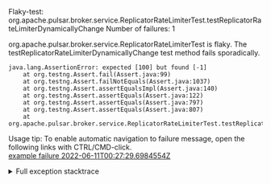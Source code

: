         
Flaky-test: org.apache.pulsar.broker.service.ReplicatorRateLimiterTest.testReplicatorRateLimiterDynamicallyChange
Number of failures: 1

org.apache.pulsar.broker.service.ReplicatorRateLimiterTest is flaky. The testReplicatorRateLimiterDynamicallyChange test method fails sporadically.

```
java.lang.AssertionError: expected [100] but found [-1]
	at org.testng.Assert.fail(Assert.java:99)
	at org.testng.Assert.failNotEquals(Assert.java:1037)
	at org.testng.Assert.assertEqualsImpl(Assert.java:140)
	at org.testng.Assert.assertEquals(Assert.java:122)
	at org.testng.Assert.assertEquals(Assert.java:797)
	at org.testng.Assert.assertEquals(Assert.java:807)
	at org.apache.pulsar.broker.service.ReplicatorRateLimiterTest.testReplicatorRateLimiterDynamicallyChange(ReplicatorRateLimiterTest.java:213)
```

Usage tip: To enable automatic navigation to failure message, open the following links with CTRL/CMD-click.  
[example failure 2022-06-11T00:27:29.6984554Z](https://github.com/apache/pulsar/runs/6839584504?check_suite_focus=true#step:9:1035)  


<details>
<summary>Full exception stacktrace</summary>
<code><pre>
java.lang.AssertionError: expected [100] but found [-1]
	at org.testng.Assert.fail(Assert.java:99)
	at org.testng.Assert.failNotEquals(Assert.java:1037)
	at org.testng.Assert.assertEqualsImpl(Assert.java:140)
	at org.testng.Assert.assertEquals(Assert.java:122)
	at org.testng.Assert.assertEquals(Assert.java:797)
	at org.testng.Assert.assertEquals(Assert.java:807)
	at org.apache.pulsar.broker.service.ReplicatorRateLimiterTest.testReplicatorRateLimiterDynamicallyChange(ReplicatorRateLimiterTest.java:213)
	at java.base/jdk.internal.reflect.NativeMethodAccessorImpl.invoke0(Native Method)
	at java.base/jdk.internal.reflect.NativeMethodAccessorImpl.invoke(NativeMethodAccessorImpl.java:62)
	at java.base/jdk.internal.reflect.DelegatingMethodAccessorImpl.invoke(DelegatingMethodAccessorImpl.java:43)
	at java.base/java.lang.reflect.Method.invoke(Method.java:566)
	at org.testng.internal.MethodInvocationHelper.invokeMethod(MethodInvocationHelper.java:132)
	at org.testng.internal.InvokeMethodRunnable.runOne(InvokeMethodRunnable.java:45)
	at org.testng.internal.InvokeMethodRunnable.call(InvokeMethodRunnable.java:73)
	at org.testng.internal.InvokeMethodRunnable.call(InvokeMethodRunnable.java:11)
	at java.base/java.util.concurrent.FutureTask.run(FutureTask.java:264)
	at java.base/java.util.concurrent.ThreadPoolExecutor.runWorker(ThreadPoolExecutor.java:1128)
	at java.base/java.util.concurrent.ThreadPoolExecutor$Worker.run(ThreadPoolExecutor.java:628)
	at java.base/java.lang.Thread.run(Thread.java:829)

</pre></code>
</details>

